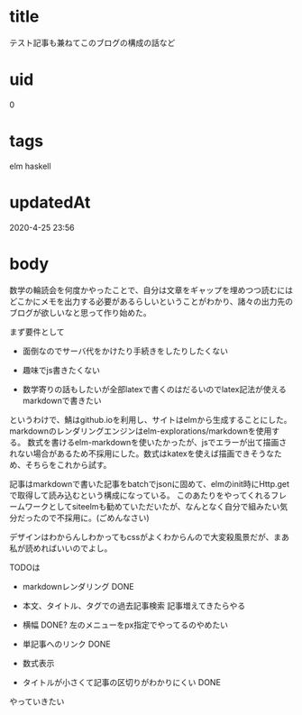 # title
テスト記事も兼ねてこのブログの構成の話など

# uid
0

# tags
elm haskell

# updatedAt
2020-4-25 23:56

# body
数学の輪読会を何度かやったことで、自分は文章をギャップを埋めつつ読むにはどこかにメモを出力する必要があるらしいということがわかり、諸々の出力先のブログが欲しいなと思って作り始めた。

まず要件として

- 面倒なのでサーバ代をかけたり手続きをしたりしたくない

- 趣味でjs書きたくない

- 数学寄りの話もしたいが全部latexで書くのはだるいのでlatex記法が使えるmarkdownで書きたい

というわけで、鯖はgithub.ioを利用し、サイトはelmから生成することにした。markdownのレンダリングエンジンはelm-explorations/markdownを使用する。
数式を書けるelm-markdownを使いたかったが、jsでエラーが出て描画されない場合があるため不採用にした。数式はkatexを使えば描画できそうなため、そちらをこれから試す。

記事はmarkdownで書いた記事をbatchでjsonに固めて、elmのinit時にHttp.getで取得して読み込むという構成になっている。
このあたりをやってくれるフレームワークとしてsiteelmも勧めていただいたが、なんとなく自分で組みたい気分だったので不採用に。(ごめんなさい)

デザインはわからんしわかってもcssがよくわからんので大変殺風景だが、まあ私が読めればいいのでよし。

TODOは

- markdownレンダリング DONE

- 本文、タイトル、タグでの過去記事検索 記事増えてきたらやる

- 横幅 DONE? 左のメニューをpx指定でやってるのやめたい

- 単記事へのリンク DONE

- 数式表示

- タイトルが小さくて記事の区切りがわかりにくい DONE

やっていきたい
